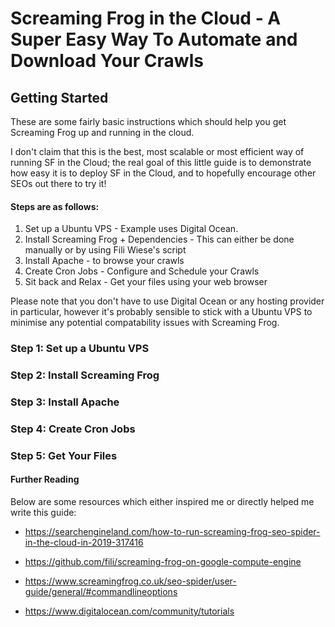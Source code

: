 
# Screaming Frog in the Cloud - A Super Easy Way To Automate and Download Your Crawls

## Getting Started

These are some fairly basic instructions which should help you get Screaming Frog up and running in the cloud. 

I don't claim that this is the best, most scalable or most efficient way of running SF in the Cloud; the real goal of this little guide is to demonstrate how easy it is to deploy SF in the Cloud, and to hopefully encourage other SEOs out there to try it!

#### Steps are as follows:

1. Set up a Ubuntu VPS - Example uses Digital Ocean.
2. Install Screaming Frog + Dependencies - This can either be done manually or by using Fili Wiese's script
3. Install Apache - to browse your crawls
4. Create Cron Jobs - Configure and Schedule your Crawls
5. Sit back and Relax - Get your files using your web browser

Please note that you don't have to use Digital Ocean or any hosting provider in particular, however it's probably sensible to stick with a Ubuntu VPS to minimise any potential compatability issues with Screaming Frog.

### Step 1: Set up a Ubuntu VPS

### Step 2: Install Screaming Frog

### Step 3: Install Apache

### Step 4: Create Cron Jobs

### Step 5: Get Your Files




#### Further Reading 

Below are some resources which either inspired me or directly helped me write this guide:

* https://searchengineland.com/how-to-run-screaming-frog-seo-spider-in-the-cloud-in-2019-317416

* https://github.com/fili/screaming-frog-on-google-compute-engine

* https://www.screamingfrog.co.uk/seo-spider/user-guide/general/#commandlineoptions

* https://www.digitalocean.com/community/tutorials




